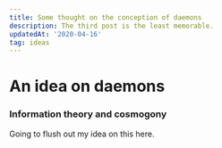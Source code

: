 ```yaml
---
title: Some thought on the conception of daemons
description: The third post is the least memorable.
updatedAt: '2020-04-16'
tag: ideas
---
```


# An idea on daemons

### Information theory and cosmogony

Going to flush out my idea on this here.